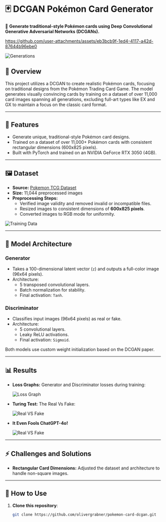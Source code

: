 # 🃏 DCGAN Pokémon Card Generator

🎨 **Generate traditional-style Pokémon cards using Deep Convolutional Generative Adversarial Networks (DCGANs).**



https://github.com/user-attachments/assets/eb3bcb9f-1ed4-4117-a42d-87644b96ebe0


![Generations](progress_pics/4x5.png) 

## 📖 Overview

This project utilizes a DCGAN to create realistic Pokémon cards, focusing on traditional designs from the Pokémon Trading Card Game. The model generates visually convincing cards by training on a dataset of over 11,000 card images spanning all generations, excluding full-art types like EX and GX to maintain a focus on the classic card format.



---

## 🚀 Features

- Generate unique, traditional-style Pokémon card designs.
- Trained on a dataset of over 11,000+ Pokémon cards with consistent rectangular dimensions (600x825 pixels).
- Built with PyTorch and trained on an NVIDIA GeForce RTX 3050 (4GB).

---

## 🖼️ Dataset

- **Source:** [Pokemon TCG Dataset](https://github.com/PokemonTCG/pokemon-tcg-data)
- **Size:** 11,044 preprocessed images
- **Preprocessing Steps:**
  - Verified image validity and removed invalid or incompatible files.
  - Resized images to consistent dimensions of **600x825 pixels**.
  - Converted images to RGB mode for uniformity.

![Training Data](progress_pics/output.png) 

---

## 🧠 Model Architecture

### Generator
- Takes a 100-dimensional latent vector (`z`) and outputs a full-color image (96x64 pixels).
- Architecture:
  - 5 transposed convolutional layers.
  - Batch normalization for stability.
  - Final activation: `Tanh`.

### Discriminator
- Classifies input images (96x64 pixels) as real or fake.
- Architecture:
  - 5 convolutional layers.
  - Leaky ReLU activations.
  - Final activation: `Sigmoid`.

Both models use custom weight initialization based on the DCGAN paper.

---

## 📊 Results
- **Loss Graphs:** Generator and Discriminator losses during training:
  
  ![Loss Graph](progress_pics/Loss_training.png)

- **Turing Test:** The Real Vs Fake:
  
  ![Real VS Fake](progress_pics/real_vs_fake.png)

- **It Even Fools ChatGPT-4o!**

  ![Real VS Fake](progress_pics/fools_gpt-1.png)
---

## ⚡ Challenges and Solutions

- **Rectangular Card Dimensions:** Adjusted the dataset and architecture to handle non-square images.


---

## 🤖 How to Use

1. **Clone this repository**:
   ```bash
   git clone https://github.com/olivergrabner/pokemon-card-dcgan.git

